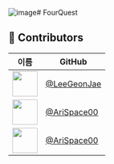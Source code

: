 ![image](https://github.com/user-attachments/assets/d4b0eb92-c9ab-4f83-b3e0-553b6fe0f22e)# FourQuest

## 👥 Contributors

| 이름 | GitHub |
|------|--------|
| <img src="https://avatars.githubusercontent.com/u/12345678?v=4" width="50"/> | [@LeeGeonJae](https://github.com/LeeGeonJae) |
| <img src="https://avatars.githubusercontent.com/u/87654321?v=4" width="50"/> | [@AriSpace00](https://github.com/AriSpace00) |
| <img src="https://avatars.githubusercontent.com/u/87654321?v=4" width="50"/> | [@AriSpace00](https://github.com/AriSpace00) |
